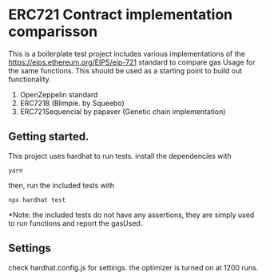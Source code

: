 # ERC721 Contract implementation comparisson

This is a boilerplate test project includes various implementations of the https://eips.ethereum.org/EIPS/eip-721 standard to compare gas Usage for the same functions. This should be used as a starting point to build out functionality.

1. OpenZeppelin standard
2. ERC721B (Blimpie. by Squeebo)
3. ERC721Sequencial by papaver (Genetic chain implementation)

## Getting started.

This project uses hardhat to run tests. install the dependencies with

```
yarn
```

then, run the included tests with

```
npx hardhat test
```

\*Note: the included tests do not have any assertions, they are simply used to run functions and report the gasUsed.

## Settings

check hardhat.config.js for settings. the optimizer is turned on at 1200 runs.
